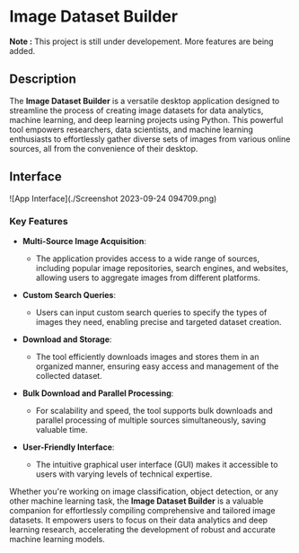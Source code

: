 # Image Dataset Builder

**Note :** This project is still under developement. More features are being added.

## Description

The **Image Dataset Builder** is a versatile desktop application designed to streamline the process of creating image datasets for data analytics, machine learning, and deep learning projects using Python. This powerful tool empowers researchers, data scientists, and machine learning enthusiasts to effortlessly gather diverse sets of images from various online sources, all from the convenience of their desktop.

## Interface
![App Interface](./Screenshot 2023-09-24 094709.png)

### Key Features

- **Multi-Source Image Acquisition**:
  - The application provides access to a wide range of sources, including popular image repositories, search engines, and websites, allowing users to aggregate images from different platforms.

- **Custom Search Queries**:
  - Users can input custom search queries to specify the types of images they need, enabling precise and targeted dataset creation.

- **Download and Storage**:
  - The tool efficiently downloads images and stores them in an organized manner, ensuring easy access and management of the collected dataset.

- **Bulk Download and Parallel Processing**:
  - For scalability and speed, the tool supports bulk downloads and parallel processing of multiple sources simultaneously, saving valuable time.

- **User-Friendly Interface**:
  - The intuitive graphical user interface (GUI) makes it accessible to users with varying levels of technical expertise.

Whether you're working on image classification, object detection, or any other machine learning task, the **Image Dataset Builder** is a valuable companion for effortlessly compiling comprehensive and tailored image datasets. It empowers users to focus on their data analytics and deep learning research, accelerating the development of robust and accurate machine learning models.
